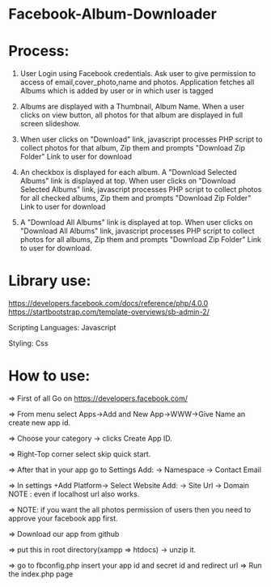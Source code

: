 # Facebook-Album-Downloader

# Process:
1. User Login using Facebook credentials. Ask user to give permission to access of email,cover_photo,name and photos. Application fetches all Albums which is added by user or in which user is tagged

2. Albums are displayed with a Thumbnail, Album Name. When a user clicks on view button, all photos for that album are displayed in full screen slideshow.

3.  When user clicks on "Download" link, javascript processes PHP script to collect photos for that album, Zip them and prompts "Download Zip Folder" Link to user for download

4. An checkbox is displayed for each album. A "Download Selected Albums" link is displayed at top. When user clicks on "Download Selected Albums" link, javascript processes PHP script to collect photos for all checked albums, Zip them and prompts "Download Zip Folder" Link to user for download

5. A "Download All Albums" link is displayed at top. When user clicks on "Download All Albums" link, javascript processes PHP script to collect photos for all albums, Zip them and prompts "Download Zip Folder" Link to user for download.

# Library use:

https://developers.facebook.com/docs/reference/php/4.0.0
https://startbootstrap.com/template-overviews/sb-admin-2/

Scripting Languages: Javascript

Styling: Css

# How to use:

=> First of all Go on https://developers.facebook.com/

=> From menu select Apps->Add and New App->WWW->Give Name an create new app id.

=> Choose your category -> clicks Create App ID.

=> Right-Top corner select skip quick start.

=> After that in your app go to Settings Add: -> Namespace -> Contact Email

=> In settings +Add Platform-> Select Website Add: -> Site Url -> Domain NOTE : even if localhost url also works.

=> NOTE: if you want the all photos permission of users then you need to approve your facebook app first.

=> Download our app from github

=> put this in root directory(xampp => htdocs) -> unzip it.

=> go to fbconfig.php
      insert your app id and secret id and redirect url
=> Run the index.php page
